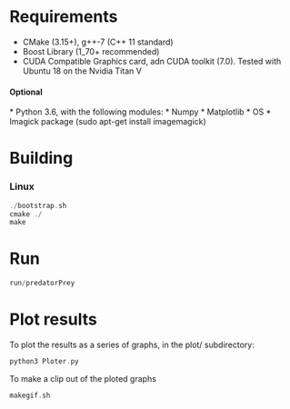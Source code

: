 


Requirements
====================

 * CMake (3.15+), g++-7 (C++ 11 standard)
 * Boost Library (1_70+ recommended)
 * CUDA Compatible Graphics card, adn CUDA toolkit (7.0). Tested with Ubuntu 18 on the Nvidia Titan V
 
 <h4>Optional</h4>
 * Python 3.6, with the following modules: 
    * Numpy 
    * Matplotlib
    * OS
 * Imagick package (sudo apt-get install imagemagick)

Building
====================

<h3>Linux</h3>

```c++
./bootstrap.sh
cmake ./    
make
```

Run
====================

```c++
run/predatorPrey
```

Plot results
====================

To plot the results as a series of graphs, in the plot/ subdirectory:

```c++
python3 Ploter.py
```

To make a clip out of the ploted graphs
```c++
makegif.sh
```